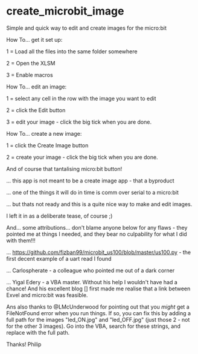 

# create_microbit_image
Simple and quick way to edit and create images for the micro:bit

How To... get it set up:

1 = Load all the files into the same folder somewhere

2 = Open the XLSM

3 = Enable macros

How To... edit an image:

1 = select any cell  in the row with the image you want to edit

2 = click the Edit button

3 = edit your image - click the big tick when you are done.

How To... create a new image:

1 = click the Create Image button

2 = create your image - click the big tick when you are done.

And of course that tantalising micro:bit button!

... this app is not meant to be a create image app - that a byproduct

... one of the things it will do in time is comm over serial to a micro:bit

... but thats not ready and this is a quite nice way to make and edit images.

I left it in as a deliberate tease, of course ;)

And... some attributions... don't blame anyone below for any flaws - they pointed me at things I needed, and they bear no culpability for what I did with them!!!

... https://github.com/fizban99/microbit_us100/blob/master/us100.py - the first decent example of a uart read I found 

... Carlospherate - a colleague who pointed me out of a dark corner

... Yigal Edery - a VBA master.  Without his help I wouldn't have had a chance!  And his excellent blog [] first made me realise that a link between Exvel and micro:bit was feasible.

Ans also thanks to @LMcUnderwood for pointing out that you *might* get a FileNotFound error when you run things.
If so, you can fix this by adding a full path for the images "led_ON.jpg" and "led_OFF.jpg" (just those 2 - not for the other 3 images).  Go into the VBA, search for these strings, and replace with the full path.

Thanks!
Philip
